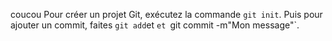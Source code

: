 coucou
Pour créer un projet Git, exécutez la commande `git init`.
Puis pour ajouter un commit, faites `git add`et `et `git commit -m"Mon message"`.

